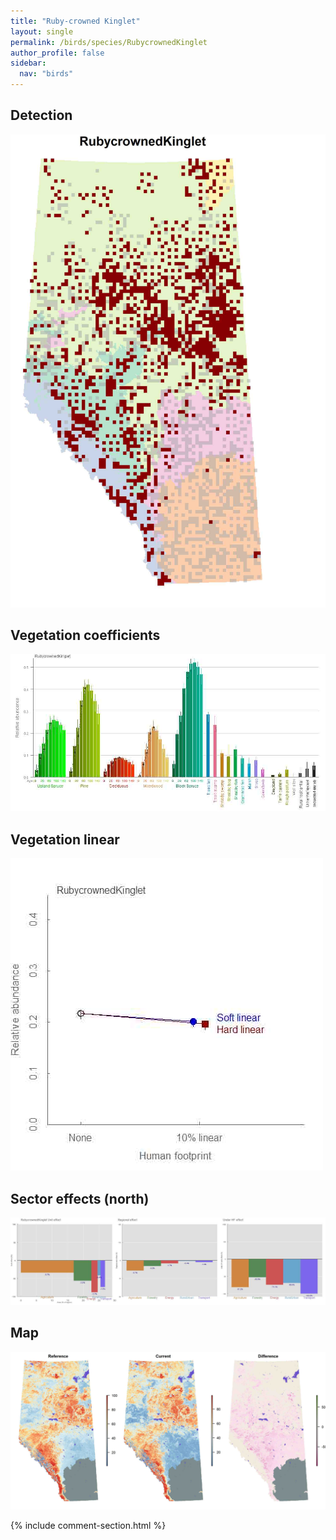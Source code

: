```yaml
---
title: "Ruby-crowned Kinglet"
layout: single
permalink: /birds/species/RubycrownedKinglet
author_profile: false
sidebar:
  nav: "birds"
---
```


<h2>Detection</h2>

![](/assets/images/birds/RubycrownedKinglet/det.jpg)

<h2>Vegetation coefficients</h2>

![](/assets/images/birds/RubycrownedKinglet/veghf.jpg)

<h2>Vegetation linear</h2>

![](/assets/images/birds/RubycrownedKinglet/lin-north.jpg)

<h2>Sector effects (north)</h2>

![](/assets/images/birds/RubycrownedKinglet/sector-north.jpg)

<h2>Map</h2>

![](/assets/images/birds/RubycrownedKinglet/map.jpg)

{% include comment-section.html %}
